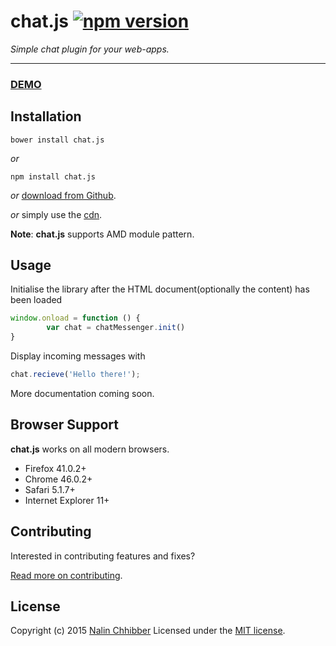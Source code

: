 chat.js [![npm version](https://badge.fury.io/js/chat.js.svg)](http://badge.fury.io/js/chat.js)
=====
*Simple chat plugin for your web-apps.*
***

### [DEMO](http://nalinc.github.io/chat.js)

Installation
-----

```
bower install chat.js
```
*or*

```
npm install chat.js
```

*or* [download from Github](https://github.com/nalinc/chat.js/archive/master.zip).

*or* simply use the [cdn](https://rawgit.com/Nalinc/chat.js/master/dist/chat.js).

**Note**: **chat.js** supports AMD module pattern.

Usage
-----
Initialise the library after the HTML document(optionally the content) has been loaded
```js
window.onload = function () {
		var chat = chatMessenger.init()
}
```
Display incoming messages with
```js
chat.recieve('Hello there!');
```

More documentation coming soon.

Browser Support
-----

**chat.js** works on all modern browsers.
- Firefox 41.0.2+
- Chrome 46.0.2+
- Safari 5.1.7+
- Internet Explorer 11+

Contributing
-----

Interested in contributing features and fixes?

[Read more on contributing](./CONTRIBUTING.md).

License
-----

Copyright (c) 2015 [Nalin Chhibber](http://nalinc.github.io)
Licensed under the [MIT license](http://opensource.org/licenses/MIT).
